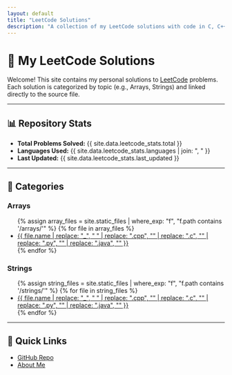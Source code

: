 ```yaml
---
layout: default
title: "LeetCode Solutions"
description: "A collection of my LeetCode solutions with code in C, C++, Java, and Python"
---
```


# 🧩 My LeetCode Solutions

Welcome! This site contains my personal solutions to [LeetCode](https://leetcode.com) problems.  
Each solution is categorized by topic (e.g., Arrays, Strings) and linked directly to the source file.

---

## 📊 Repository Stats
- **Total Problems Solved:** {{ site.data.leetcode_stats.total }}
- **Languages Used:** {{ site.data.leetcode_stats.languages | join: ", " }}
- **Last Updated:** {{ site.data.leetcode_stats.last_updated }}

---

## 📂 Categories

### Arrays
<ul>
  {% assign array_files = site.static_files | where_exp: "f", "f.path contains '/arrays/'" %}
  {% for file in array_files %}
    <li>
      <a href="{{ file.path | relative_url }}">
        {{ file.name | replace: "_", " " | replace: ".cpp", "" | replace: ".c", "" | replace: ".py", "" | replace: ".java", "" }}
      </a>
    </li>
  {% endfor %}
</ul>

### Strings
<ul>
  {% assign string_files = site.static_files | where_exp: "f", "f.path contains '/strings/'" %}
  {% for file in string_files %}
    <li>
      <a href="{{ file.path | relative_url }}">
        {{ file.name | replace: "_", " " | replace: ".cpp", "" | replace: ".c", "" | replace: ".py", "" | replace: ".java", "" }}
      </a>
    </li>
  {% endfor %}
</ul>

---

## 🔗 Quick Links
- [GitHub Repo](https://github.com/vaibhav-rm/Leetcode-Solutions)
- [About Me](https://github.com/vaibhav-rm)
